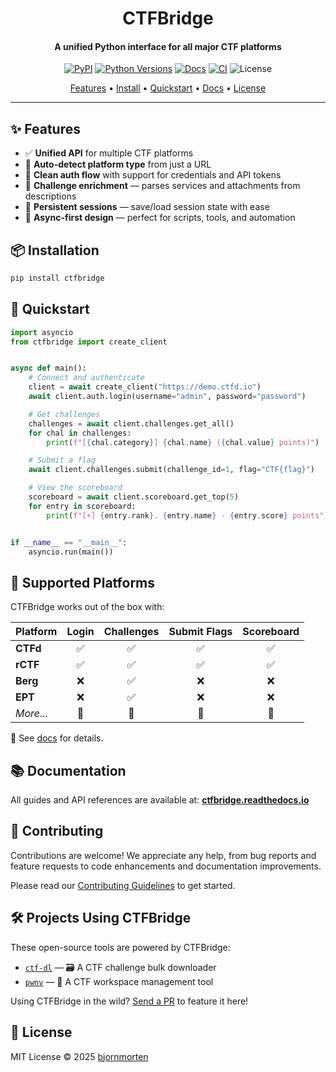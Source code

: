 <h1 align="center">
  CTFBridge
</h1>

<h4 align="center">A unified Python interface for all major CTF platforms </h4>

<p align="center">
  <a href="https://pypi.org/project/ctfbridge/"><img src="https://img.shields.io/pypi/v/ctfbridge" alt="PyPI"></a>
  <a href="https://pypi.org/project/ctfbridge/"><img src="https://img.shields.io/pypi/pyversions/ctfbridge" alt="Python Versions"></a>
  <a href="https://ctfbridge.readthedocs.io"><img src="https://img.shields.io/badge/docs-readthedocs-blue.svg" alt="Docs"></a>
  <a href="https://github.com/bjornmorten/ctfbridge/actions/workflows/ci.yml"><img src="https://github.com/bjornmorten/ctfbridge/actions/workflows/ci.yml/badge.svg" alt="CI"></a>
  <img src="https://img.shields.io/github/license/bjornmorten/ctfbridge" alt="License">
</p>

<p align="center">
  <a href="#-features">Features</a> •
  <a href="#-installation">Install</a> •
  <a href="#-quickstart">Quickstart</a> •
  <a href="#-documentation">Docs</a> •
  <a href="#-license">License</a>
</p>

---

## ✨ Features

- ✅ **Unified API** for multiple CTF platforms
- 🧠 **Auto-detect platform type** from just a URL
- 🔐 **Clean auth flow** with support for credentials and API tokens
- 🧩 **Challenge enrichment** — parses services and attachments from descriptions
- 🔄 **Persistent sessions** — save/load session state with ease
- 🤖 **Async-first design** — perfect for scripts, tools, and automation

## 📦 Installation

```bash
pip install ctfbridge
```

## 🚀 Quickstart

<!-- QUICKSTART_START -->
```python
import asyncio
from ctfbridge import create_client


async def main():
    # Connect and authenticate
    client = await create_client("https://demo.ctfd.io")
    await client.auth.login(username="admin", password="password")

    # Get challenges
    challenges = await client.challenges.get_all()
    for chal in challenges:
        print(f"[{chal.category}] {chal.name} ({chal.value} points)")

    # Submit a flag
    await client.challenges.submit(challenge_id=1, flag="CTF{flag}")

    # View the scoreboard
    scoreboard = await client.scoreboard.get_top(5)
    for entry in scoreboard:
        print(f"[+] {entry.rank}. {entry.name} - {entry.score} points")


if __name__ == "__main__":
    asyncio.run(main())
```
<!-- QUICKSTART_END -->

## 🧩 Supported Platforms

CTFBridge works out of the box with:

<!-- PLATFORMS_TABLE_START -->
| Platform | Login | Challenges | Submit Flags | Scoreboard |
| :--- | :---: | :---: | :---: | :---: |
| **CTFd** | ✅ | ✅ | ✅ | ✅ |
| **rCTF** | ✅ | ✅ | ✅ | ✅ |
| **Berg** | ❌ | ✅ | ❌ | ❌ |
| **EPT** | ❌ | ✅ | ❌ | ❌ |
|_More..._|🚧|🚧|🚧|🚧|
<!-- PLATFORMS_TABLE_END -->

📖 See [docs](https://ctfbridge.readthedocs.io/latest/getting-started/platforms/) for details.

## 📚 Documentation

All guides and API references are available at: **[ctfbridge.readthedocs.io](https://ctfbridge.readthedocs.io/)**

## 🤝 Contributing

Contributions are welcome! We appreciate any help, from bug reports and feature requests to code enhancements and documentation improvements.

Please read our [Contributing Guidelines](CONTRIBUTING.md) to get started.

## 🛠️ Projects Using CTFBridge

These open-source tools are powered by CTFBridge:

- [`ctf-dl`](https://github.com/bjornmorten/ctf-dl) — 🗃️ A CTF challenge bulk downloader
- [`pwnv`](https://github.com/CarixoHD/pwnv) — 🧠 A CTF workspace management tool

Using CTFBridge in the wild? [Send a PR](https://github.com/bjornmorten/ctfbridge/edit/main/README.md) to feature it here!

## 📄 License

MIT License © 2025 [bjornmorten](https://github.com/bjornmorten)
